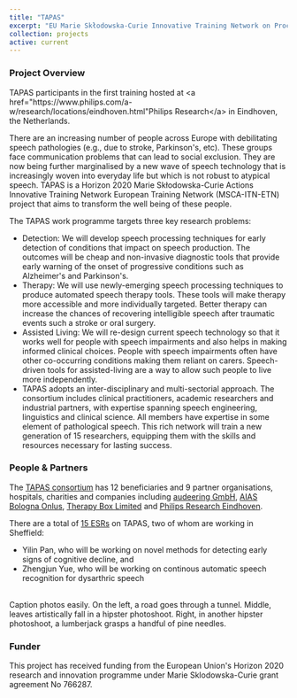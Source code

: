 ```yaml
---
title: "TAPAS"
excerpt: "EU Marie Skłodowska-Curie Innovative Training Network on Processing of Pathological Speech"
collection: projects
active: current
---
```


<h3>Project Overview</h3>
<div class="img_row">
    <img class="col three left" src="/people/H.Christensen//assets/img/tapas-group_photo.jpg" alt="" title="TAPAS members" />
</div>
<div class="col three caption">
   TAPAS participants in the first training hosted at &lt;a href="https://www.philips.com/a-w/research/locations/eindhoven.html"Philips Research&lt;/a&gt; in Eindhoven, the Netherlands.
</div>

There are an increasing number of people across Europe with debilitating speech pathologies (e.g., due to stroke, Parkinson's, etc). These groups face communication problems that can lead to social exclusion. They are now being further marginalised by a new wave of speech technology that is increasingly woven into everyday life but which is not robust to atypical speech. TAPAS is a Horizon 2020 Marie Skłodowska-Curie Actions Innovative Training Network European Training Network (MSCA-ITN-ETN) project that aims to transform the well being of these people.
</div>

<p>The TAPAS work programme targets three key research problems:</p>
<ul>
<li> Detection: We will develop speech processing techniques for early detection of conditions that impact on speech production. The outcomes will be cheap and non-invasive diagnostic tools that provide early warning of the onset of progressive conditions such as Alzheimer's and Parkinson's.</li>
<li>Therapy: We will use newly-emerging speech processing techniques to produce automated speech therapy tools. These tools will make therapy more accessible and more individually targeted. Better therapy can increase the chances of recovering intelligible speech after traumatic events such a stroke or oral surgery.</li>
<li> Assisted Living: We will re-design current speech technology so that it works well for people with speech impairments and also helps in making informed clinical choices. People with speech impairments often have other co-occurring conditions making them reliant on carers. Speech-driven tools for assisted-living are a way to allow such people to live more independently.</li>
<li>TAPAS adopts an inter-disciplinary and multi-sectorial approach. The consortium includes clinical practitioners, academic researchers and industrial partners, with expertise spanning speech engineering, linguistics and clinical science. All members have expertise in some element of pathological speech. This rich network will train a new generation of 15 researchers, equipping them with the skills and resources necessary for lasting success.</li>
</ul>

<div id="people">
<h3>People &amp; Partners</h3>

The <a href="https://www.tapas-etn-eu.org/consortium">TAPAS consortium</a> has 12 beneficiaries and 9 partner organisations, hospitals, charities and companies including <a href="https://www.audeering.com/">audeering GmbH</a>, <a href="http://www.aiasbo.it/">AIAS Bologna Onlus</a>, <a href="https://www.therapy-box.co.uk/">Therapy Box Limited</a> and <a href="https://www.philips.com/a-w/research/locations/eindhoven.html">Philips Research Eindhoven</a>.

There are a total of <a href="https://www.tapas-etn-eu.org/people">15 ESRs</a> on TAPAS, two of whom are working in Sheffield:
<ul>
<li>Yilin Pan, who will be working on novel methods for detecting early signs of cognitive decline, and</li>
<li>Zhengjun Yue, who will be working on continous automatic speech recognition for dysarthric speech </li>
</ul>
</div>

<div class="img_row">
    <img class="col two center" src="/people/H.Christensen//assets/img/yilin-pan.jpeg" alt="" title="Yilin Pan" />
    <img class="col one right" src="/people/H.Christensen//assets/img/zhengjun-yue.jpeg" alt="" title="Zhengjun Yue" />
</div>
<div class="col two caption">
    Caption photos easily. On the left, a road goes through a tunnel. Middle, leaves artistically fall in a hipster photoshoot. Right, in another hipster photoshoot, a lumberjack grasps a handful of pine needles.
</div>

<div id="funder">
<h3>Funder</h3>
This project has received funding from the European Union's Horizon 2020 research and innovation programme under Marie Sklodowska-Curie grant agreement No 766287.
</div>
